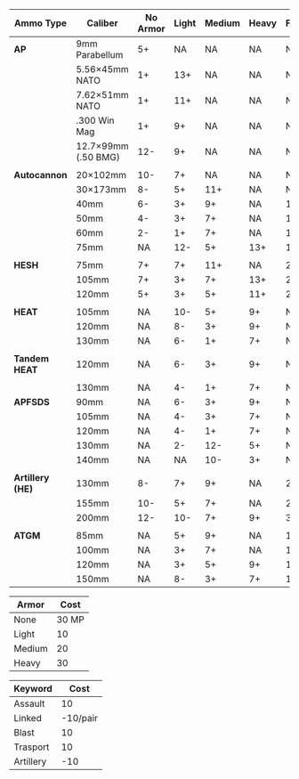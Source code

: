 | **Ammo Type**      | **Caliber**         | **No Armor** | **Light** | **Medium** | **Heavy** | Fort | Pen Score | Costs |
| ------------------ | ------------------- | ------------ | --------- | ---------- | --------- | ---- | --------- | ----- |
| **AP**             | 9mm Parabellum      | 5+           | NA        | NA         | NA        | NA   | 8         | 5     |
|                    | 5.56×45mm NATO      | 1+           | 13+       | NA         | NA        | NA   | 12        | 10    |
|                    | 7.62×51mm NATO      | 1+           | 11+       | NA         | NA        | NA   | 14        | 10    |
|                    | .300 Win Mag        | 1+           | 9+        | NA         | NA        | NA   | 16        | 10    |
|                    | 12.7×99mm (.50 BMG) | 12-          | 9+        | NA         | NA        | NA   | 16        | 15    |
|                    |                     |              |           |            |           |      |           |       |
| **Autocannon**     | 20×102mm            | 10-          | 7+        | NA         | NA        | NA   | 16        | 20    |
|                    | 30×173mm            | 8-           | 5+        | 11+        | NA        | NA   | 18        | 20    |
|                    | 40mm                | 6-           | 3+        | 9+         | NA        | 1    | 20        | 20    |
|                    | 50mm                | 4-           | 3+        | 7+         | NA        | 1    | 20        | 30    |
|                    | 60mm                | 2-           | 1+        | 7+         | NA        | 1    | 20        | 30    |
|                    | 75mm                | NA           | 12-       | 5+         | 13+       | 1    | 20        | 30    |
|                    |                     |              |           |            |           |      |           |       |
| **HESH**           | 75mm                | 7+           | 7+        | 11+        | NA        | 2    | 14        | 20    |
|                    | 105mm               | 7+           | 3+        | 7+         | 13+       | 2    | 22        | 40    |
|                    | 120mm               | 5+           | 3+        | 5+         | 11+       | 2    | 28        | 40    |
|                    |                     |              |           |            |           |      |           |       |
| **HEAT**           | 105mm               | NA           | 10-       | 5+         | 9+        | NA   | 22        | 40    |
|                    | 120mm               | NA           | 8-        | 3+         | 9+        | NA   | 22        | 40    |
|                    | 130mm               | NA           | 6-        | 1+         | 7+        | NA   | 24        | 40    |
|                    |                     |              |           |            |           |      |           |       |
| **Tandem HEAT**    | 120mm               | NA           | 6-        | 3+         | 9+        | NA   | 20        | 40    |
|                    |                     |              |           |            |           |      |           |       |
|                    | 130mm               | NA           | 4-        | 1+         | 7+        | NA   | 22        | 40    |
| **APFSDS**         | 90mm                | NA           | 6-        | 3+         | 9+        | NA   | 20        | 30    |
|                    | 105mm               | NA           | 4-        | 3+         | 7+        | NA   | 20        | 40    |
|                    | 120mm               | NA           | 4-        | 1+         | 7+        | NA   | 22        | 40    |
|                    | 130mm               | NA           | 2-        | 12-        | 5+        | NA   | 22        | 40    |
|                    | 140mm               | NA           | NA        | 10-        | 3+        | NA   | 20        | 50    |
|                    |                     |              |           |            |           |      |           |       |
| **Artillery (HE)** | 130mm               | 8-           | 7+        | 9+         | NA        | 2    | 18        | 40    |
|                    | 155mm               | 10-          | 5+        | 7+         | NA        | 2    | 24        | 50    |
|                    | 200mm               | 12-          | 10-       | 7+         | 9+        | 3    | 32        | 80    |
|                    |                     |              |           |            |           |      |           |       |
| **ATGM**           | 85mm                | NA           | 5+        | 9+         | NA        | 1    | 12        | 30    |
|                    | 100mm               | NA           | 3+        | 7+         | NA        | 1    | 16        | 40    |
|                    | 120mm               | NA           | 3+        | 5+         | 9+        | 1    | 22        | 50    |
|                    | 150mm               | NA           | 8-        | 3+         | 7+        | 1    | 24        | 60    |

| Armor  | Cost  |
| ------ | ----- |
| None   | 30 MP |
| Light  | 10    |
| Medium | 20    |
| Heavy  | 30    |

| Keyword   | Cost     |
| --------- | -------- |
| Assault   | 10       |
| Linked    | -10/pair |
| Blast     | 10       |
| Trasport  | 10       |
| Artillery | -10      |
